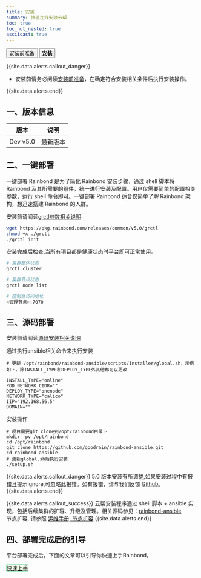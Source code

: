 ```yaml
---
title: 安装
summary: 快速在线安装云帮.
toc: true
toc_not_nested: true
asciicast: true
---
```


<div class="filters filters-big clearfix">
    <a href="before-installation.html"><button class="filter-button ">安装前准备</button></a>
    <a href="online-installation.html"><button class="filter-button current"><strong>安装</strong></button></a>
</div>

{{site.data.alerts.callout_danger}}

- 安装前请务必阅读[安装前准备](before-installation.html)，在确定符合安装相关条件后执行安装操作。

{{site.data.alerts.end}}

## 一、版本信息

| 版本          | 说明         |
| ------------- | ------------ |
| Dev v5.0 | 最新版本 |

## 二、一键部署

一键部署 Rainbond 是为了简化 Rainbond 安装步骤，通过 shell 脚本将 Rainbond 及其所需要的组件，统一进行安装及配置。用户仅需要简单的配置相关参数，运行 shell 命令即可。一键部署 Rainbond 适合仅简单了解 Rainbond 架构，想迅速搭建 Rainbond 的人群。

安装前请阅读[grctl参数相关说明](https://github.com/goodrain/rainbond-ansible/tree/devel/docs/guide)  

```bash
wget https://pkg.rainbond.com/releases/common/v5.0/grctl
chmod +x ./grctl
./grctl init 
```

安装完成后检查,当所有项目都是健康状态时平台即可正常使用。

```bash
# 集群整体状态
grctl cluster

# 集群节点状态
grctl node list

# 控制台访问地址
<管理节点>:7070
```

## 三、源码部署


安装前请阅读[源码安装相关说明](https://github.com/goodrain/rainbond-ansible/tree/devel/docs/guide)  

通过执行ansible相关命令来执行安装

```
# 更新 /opt/rainbond/rainbond-ansible/scripts/installer/global.sh，示例如下，除INSTALL_TYPE和DEPLOY_TYPE外其他都可以更改

INSTALL_TYPE="online"
POD_NETWORK_CIDR=""
DEPLOY_TYPE="onenode"
NETWORK_TYPE="calico"
IIP="192.168.56.5"
DOMAIN=""
```

安装操作

```
# 项目需要git clone到/opt/rainbond目录下
mkdir -pv /opt/rainbond
cd /opt/rainbond
git clone https://github.com/goodrain/rainbond-ansible.git 
cd rainbond-ansible
# 更新global.sh后执行安装
./setup.sh
```

<!--
## 三、离线部署
离线安装具体流程请参考[离线部署](../operation-manual/install/offline/setup.html)

## 四、分步部署

分步部署Rainbond是分组件一步一步的安装Rainbond及所需组件，用户可以定制相关的安装。分步部署Rainbond适合非常了解Rainbond架构，需要定制部署Rainbond的人群。

具体安装流程请参考[分步部署](../operation-manual/install/step/part-salt.html)


## 五、源码部署

从源码安装具体流程请参考[源码部署](../operation-manual/install/source/setup.html)

-->

{{site.data.alerts.callout_danger}}
5.0 版本安装有所调整,如果安装过程中有报错且提示ignore,可忽略此报错。如有报错，请与我们反馈 [Github](https://github.com/goodrain/rainbond-ansible/issues)。
{{site.data.alerts.end}}


{{site.data.alerts.callout_success}}
云帮安装程序通过 shell 脚本 + ansible 实现，包括后续集群的扩容、升级及管理。相关源码参见：[rainbond-ansible](https://github.com/goodrain/rainbond-ansible)  
节点扩容, 请参照 [运维手册, 节点扩容](../operation-manual/cluster-management/add-node.html) 
{{site.data.alerts.end}}

## 四、部署完成后的引导

平台部署完成后，下面的文章可以引导你快速上手Rainbond。

<div class="btn-group btn-group-justified">
<a href="./quick-learning.html" class="btn" style="background-color:#F0FFE8;border:1px solid #28cb75">快速上手</a>
</div>

